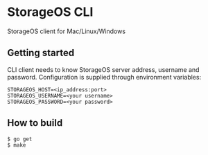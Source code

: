 # StorageOS CLI

StorageOS client for Mac/Linux/Windows

## Getting started

CLI client needs to know StorageOS server address, username and password. Configuration is supplied through
environment variables:

```
STORAGEOS_HOST=<ip_address:port>
STORAGEOS_USERNAME=<your username>
STORAGEOS_PASSWORD=<your password>
```


## How to build

```
$ go get
$ make
```